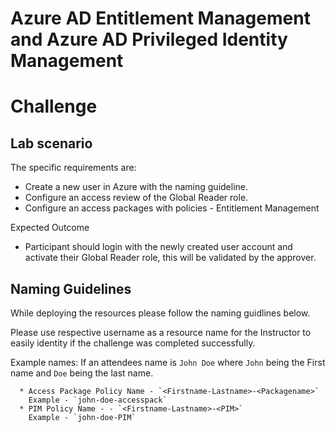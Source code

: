
# Azure AD Entitlement Management and Azure AD Privileged Identity Management  
# Challenge 

## Lab scenario

The specific requirements are:
- Create a new user in Azure with the naming guideline.
- Configure an access review of the Global Reader role.
- Configure an access packages with policies - Entitlement Management 


Expected Outcome
- Participant should login with the newly created user account and activate their Global Reader role, this will be validated by the approver.


## Naming Guidelines

While deploying the resources please follow the naming guidlines below. 
   
Please use respective username as a resource name for the Instructor to easily identity if the challenge was completed successfully. 
 
Example names: If an attendees name is `John Doe` where `John` being the First name and `Doe` being the last name.

      * Access Package Policy Name - `<Firstname-Lastname>-<Packagename>`  
	    Example - `john-doe-accesspack`
      * PIM Policy Name - - `<Firstname-Lastname>-<PIM>`  
	    Example - `john-doe-PIM`
 

